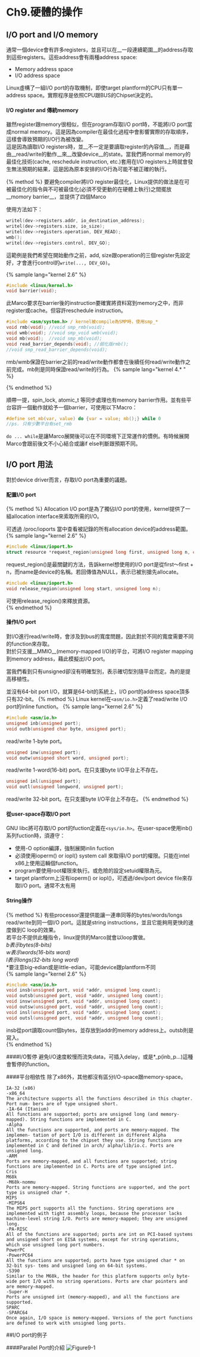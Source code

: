 # Ch9.硬體的操作

## I/O port and I/O memory
通常一個device會有許多registers，並且可以在__一段連續範圍__的address存取到這些registers。這些address會有兩種address space:     
  * Memory address space
  * I/O address space     

Linux虛構了一組I/O port的存取機制，即使target plantform的CPU只有單一address space。實際程序是依照CPU跟BUS的Chipset決定的。

#### I/O register and 傳統memory
雖然register跟memory很相似，但在program存取I/O port時，不能將I/O port當成normal memory。這是因為compiler在最佳化過程中會影響實際的存取順序，這樣會導致預期的I/O行為被改變。     
這是因為讀取I/O registers時，並__不一定是要讀取register的內容值__，而是藉由__read/write的動作__來__改變device__的state。當我們將normal memory的最佳化技術(cache, reschedule instruction, etc.)套用在I/O registers上時就會發生無法預期的結果，這是因為原本安排的I/O行為可能不被正確的執行。     

{% method %}
要避免compiler將I/O register最佳化，Linux提供的做法是在可被最佳化的指令與不可被最佳化(必須不受更動的在硬體上執行)之間擺放__momory barrier__，並提供了四個Marco    

使用方法如下：    
```C
writel(dev->registers.addr, io_destination_address);
writel(dev->registers.size, io_size);
writel(dev->registers.operation, DEV_READ);
wmb();
writel(dev->registers.control, DEV_GO);
```
這範例是我們希望在開始動作之前，add, size跟operation的三個register先設定好，才會進行control的`write(..., DEV_GO)`。   

{% sample lang="kernel 2.6" %}
```c
#include <linux/kernel.h>
void barrier(void);
```
此Marco要求在barrier後的instruction要確實將資料寫到memory之中，而非register或cache。但容許reschedule instruction。
```c
#include <asm/system.h> / kernel被compile為SMP時，使用smp_*
void rmb(void); //void smp_rmb(void);
void wmb(void); //void smp_void wmb(void);
void mb(void);  //void smp_mb(void);
void read_barrier_depends(void); //弱化版rmb();
//void smp_read_barrier_depends(void);
```
rmb/wmb保證在barrier之前的read/write動作都會在後續任何read/write動作之前完成。mb則是同時保證read/write的行為。
{% sample lang="kernel 4.* " %}

{% endmethod %}

順帶一提，spin_lock, atomic_t 等同步處理也有memory barrier作用。並有些平台容許一個動作就給予一個barrier，可使用以下Macro：
```C
#define set_mb(var, value) do {var = value; mb();} while 0
//ps. 只有少數平台有set_rmb
```
`do ... while`是讓Marco展開後可以在不同環境下正常運作的慣例。有時候展開Marco會跟前後文不小心結合或讓if else判斷跟預期不同。

## I/O port 用法

對於device driver而言，存取I/O port為重要的議題。

#### 配置I/O port
{% method %}
Allocation I/O port是為了獨佔I/O port的使用，kernel提供了一組allocation interface來索取所需的I/O。  

可透過 /proc/ioports 當中查看被記錄的所有allocation device的address範圍。
{% sample lang="kernel 2.6" %}
```C
#include <linux/ioport.h>
struct resource *request_region(unsigned long first, unsigned long n, const char *name);
```
request_region()是最關鍵的方法，告訴kernel想使用的I/O port是從first～first + n，而name是device的名稱。若回傳值為NULL，表示已被別搶先allocate。
```C
#include <linux/ioport.h>
void release_region(unsigned long start, unsigned long n);
```
可使用release_region()來釋放資源。  
{% endmethod %}

#### 操作I/O port
對I/O進行read/write時，會涉及到bus的寬度問題，因此對於不同的寬度需要不同的function來存取。  
對於只支援__MMIO__(memory-mapped I/O)的平台，可將I/O register mapping到memory address，藉此模擬出I/O port。
  
當我們看到只有unsigned卻沒有明確型別，表示確切型別隨平台而定。為的是提高移植性。  

並沒有64-bit port I/O，就算是64-bit的系統上，I/O port的address space頂多只有32-bit。
{% method %}
Linux kernel在`<asm/io.h>`定義了read/write I/O port的inline function。
{% sample lang="kernel 2.6" %}
```C
#include <asm/io.h>
unsigned inb(unsigned port);
void outb(unsigned char byte, unsigned port);
```
read/write 1-byte port。
```C
unsigned inw(unsigned port);
void outw(unsigned short word, unsigned port);
```
read/write 1-word(16-bit) port。在只支援byte I/O平台上不存在。
```C
unsigned inl(unsigned port);
void outl(unsigned longword, unsigned port);
```
read/write 32-bit port。在只支援byte I/O平台上不存在。
{% endmethod %}

#### 從user-space存取I/O port
GNU libc將可存取I/O port的fuction定義在`<sys/io.h>`。在user-space使用inb()系列fuction時，須遵守：
* 使用-O option編譯，強制展開inlin fuction
* 必須使用ioperm() or iopl() system call 來取得I/O port的權限。只能在intel x86上使用這輛個function。
* program要使用root權限來執行。或危險的設定setuid權限為元。
* target plantform上沒有ioperm() or iopl()，可透過/dev/port device file來存取I/O port。通常不太有用

#### String操作
{% method %}
有些processor還提供能讓一連串同等的bytes/words/longs read/write到同一個I/O port。這就是string instructions，並且它能夠用更快的速度做到C loop的效果。  
若平台不提供此種指令，linux提供的Marco就會以loop實做。  
  *b表示bytes(8-bits)*  
  *w表示words(16-bits word)*  
  *l表示longs(32-bits long word)*  
  *要注意big-edian或是little-edian，可能device跟plantform不同  
{% sample lang="kernel 2.6" %}
```C
#include <asm/io.h>
void insb(unsigned port, void *addr, unsigned long count);
void outsb(unsigned port, void *addr, unsigned long count);
void insw(unsigned port, void *addr, unsigned long count);
void outsw(unsigned port, void *addr, unsigned long count);
void insl(unsigned port, void *addr, unsigned long count);
void outsl(unsigned port, void *addr, unsigned long count);
```
insb從port讀取count個bytes，並存放到addr的memory address上。outsb則是寫入。  
{% endmethod %}

####I/O暫停
避免I/O速度較慢而流失data，可插入delay，或是*_p(inb_p...)這種會暫停的function。

####平台相依性
除了x86外，其他都沒有區分I/O-space跟memory-space。
```
IA-32 (x86)
-x86_64
The architecture supports all the functions described in this chapter. Port num- bers are of type unsigned short.
-IA-64 (Itanium)
All functions are supported; ports are unsigned long (and memory-mapped). String functions are implemented in C.
-Alpha
All the functions are supported, and ports are memory-mapped. The implemen- tation of port I/O is different in different Alpha platforms, according to the chipset they use. String functions are implemented in C and defined in arch/ alpha/lib/io.c. Ports are unsigned long.
-ARM
Ports are memory-mapped, and all functions are supported; string functions are implemented in C. Ports are of type unsigned int.
Cris
M68k
-M68k-nommu
Ports are memory-mapped. String functions are supported, and the port type is unsigned char *.
MIPS
-MIPS64
The MIPS port supports all the functions. String operations are implemented with tight assembly loops, because the processor lacks machine-level string I/O. Ports are memory-mapped; they are unsigned long.
-PA-RISC
All of the functions are supported; ports are int on PCI-based systems and unsigned short on EISA systems, except for string operations, which use unsigned long port numbers.
PowerPC
-PowerPC64
All the functions are supported; ports have type unsigned char * on 32-bit sys- tems and unsigned long on 64-bit systems.
-S390
Similar to the M68k, the header for this platform supports only byte-wide port I/O with no string operations. Ports are char pointers and are memory-mapped.
-Super-H
Ports are unsigned int (memory-mapped), and all the functions are supported.
SPARC
-SPARC64
Once again, I/O space is memory-mapped. Versions of the port functions are defined to work with unsigned long ports.
```
##I/O port的例子

####Parallel Port的介紹
![Figure9-1](./f9_1.png)
